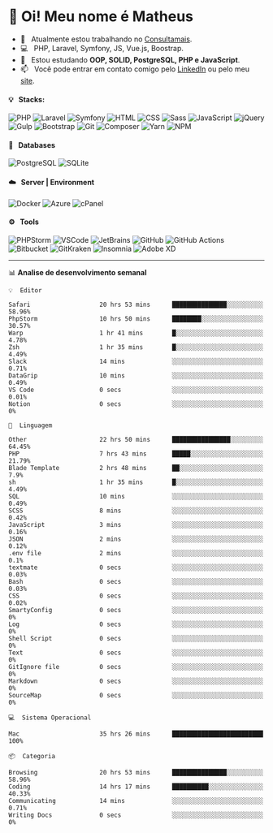 # 👋 Oi! Meu nome é Matheus

- 🔭 &nbsp; Atualmente estou trabalhando no [Consultamais](https://consultamais.com.br/).
- 💻 &nbsp; PHP, Laravel, Symfony, JS, Vue.js, Boostrap.
- 🌱 &nbsp; Estou estudando **OOP, SOLID, PostgreSQL, PHP e JavaScript**.
- 📫 &nbsp; Você pode entrar em contato comigo pelo [LinkedIn](https://www.linkedin.com/in/matheuscamargoxavier/) ou pelo meu [site](https://matheuscamargo.co).

#### 💡 &nbsp; Stacks:
![PHP](https://img.shields.io/badge/-PHP-777BB4?&logo=php&logoColor=FFFFFF)
![Laravel](https://img.shields.io/badge/-Laravel-FF2D20?&logo=laravel&logoColor=FFFFFF)
![Symfony](https://img.shields.io/badge/-Symfony-000000?&logo=symfony&logoColor=FFFFFF)
![HTML](https://img.shields.io/badge/-HTML-E34F26?&logo=html5&logoColor=FFFFFF)
![CSS](https://img.shields.io/badge/-CSS-1572B6?&logo=css3&logoColor=FFFFFF)
![Sass](https://img.shields.io/badge/-Sass-CC6699?&logo=sass&logoColor=FFFFFF)
![JavaScript](https://img.shields.io/badge/-JavaScript-F7DF1E?&logo=javascript&logoColor=FFFFFF)
![jQuery](https://img.shields.io/badge/-jQuery-0769AD?&logo=jquery&logoColor=FFFFFF)
![Gulp](https://img.shields.io/badge/-Gulp-CF4647?&logo=gulp&logoColor=FFFFFF)
![Bootstrap](https://img.shields.io/badge/-Bootstrap-7952B3?&logo=bootstrap&logoColor=FFFFFF)
![Git](https://img.shields.io/badge/-Git-F05032?&logo=git&logoColor=FFFFFF)
![Composer](https://img.shields.io/badge/-Composer-885630?&logo=composer&logoColor=FFFFFF)
![Yarn](https://img.shields.io/badge/-Yarn-2C8EBB?&logo=yarn&logoColor=FFFFFF)
![NPM](https://img.shields.io/badge/-npm-CB3837?&logo=npm&logoColor=FFFFFF)

#### 💾 &nbsp; Databases
![PostgreSQL](https://img.shields.io/badge/-PostgreSQL-336791?&logo=PostgreSQL&logoColor=FFFFFF)
![SQLite](https://img.shields.io/badge/-SQLite-003B57?&logo=SQLite&logoColor=FFFFFF)

#### ☁️ &nbsp; Server | Environment
![Docker](https://img.shields.io/badge/-Docker-2496ED?&logo=docker&logoColor=FFFFFF)
![Azure](https://img.shields.io/badge/-Azure-0089D6?&logo=microsoft%20azure&logoColor=FFFFFF)
![cPanel](https://img.shields.io/badge/-cPanel-FF6C2C?&logo=cpanel&logoColor=FFFFFF)

#### ⚙️ &nbsp; Tools
![PHPStorm](https://img.shields.io/badge/-PHPStorm-000000?&logo=PHPStorm&logoColor=FFFFFF)
![VSCode](https://img.shields.io/badge/-VSCode-007ACC?&logo=Visual%20Studio%20Code&logoColor=FFFFFF) 
![JetBrains](https://img.shields.io/badge/-JetBrains-000000?&logo=jetbrains&logoColor=FFFFFF) 
![GitHub](https://img.shields.io/badge/-GitHub-181717?&logo=github&logoColor=FFFFFF) 
![GitHub Actions](https://img.shields.io/badge/-GitHub%20Actions-181717?&logo=GitHub%20Actions&logoColor=FFFFFF) 
![Bitbucket](https://img.shields.io/badge/-Bitbucket-0052CC?&logo=bitbucket&logoColor=FFFFFF)
![GitKraken](https://img.shields.io/badge/-GitKraken-179287?&logo=GitKraken&logoColor=FFFFFF)
![Insomnia](https://img.shields.io/badge/-Insomnia-5849BE?&logo=Insomnia&logoColor=FFFFFF)
![Adobe XD](https://img.shields.io/badge/-Adobe%20XD-FF61F6?&logo=adobe%20xd&logoColor=FFFFFF) 
_______

📊  **Analise de desenvolvimento semanal**
```text
💡  Editor

Safari                   20 hrs 53 mins      ███████████████░░░░░░░░░░     58.96%
PhpStorm                 10 hrs 50 mins      ████████░░░░░░░░░░░░░░░░░     30.57%
Warp                     1 hr 41 mins        █░░░░░░░░░░░░░░░░░░░░░░░░      4.78%
Zsh                      1 hr 35 mins        █░░░░░░░░░░░░░░░░░░░░░░░░      4.49%
Slack                    14 mins             ░░░░░░░░░░░░░░░░░░░░░░░░░      0.71%
DataGrip                 10 mins             ░░░░░░░░░░░░░░░░░░░░░░░░░      0.49%
VS Code                  0 secs              ░░░░░░░░░░░░░░░░░░░░░░░░░      0.01%
Notion                   0 secs              ░░░░░░░░░░░░░░░░░░░░░░░░░         0%
```
```text
💬  Linguagem

Other                    22 hrs 50 mins      ████████████████░░░░░░░░░     64.45%
PHP                      7 hrs 43 mins       █████░░░░░░░░░░░░░░░░░░░░     21.79%
Blade Template           2 hrs 48 mins       ██░░░░░░░░░░░░░░░░░░░░░░░       7.9%
sh                       1 hr 35 mins        █░░░░░░░░░░░░░░░░░░░░░░░░      4.49%
SQL                      10 mins             ░░░░░░░░░░░░░░░░░░░░░░░░░      0.49%
SCSS                     8 mins              ░░░░░░░░░░░░░░░░░░░░░░░░░      0.42%
JavaScript               3 mins              ░░░░░░░░░░░░░░░░░░░░░░░░░      0.16%
JSON                     2 mins              ░░░░░░░░░░░░░░░░░░░░░░░░░      0.12%
.env file                2 mins              ░░░░░░░░░░░░░░░░░░░░░░░░░       0.1%
textmate                 0 secs              ░░░░░░░░░░░░░░░░░░░░░░░░░      0.03%
Bash                     0 secs              ░░░░░░░░░░░░░░░░░░░░░░░░░      0.03%
CSS                      0 secs              ░░░░░░░░░░░░░░░░░░░░░░░░░      0.02%
SmartyConfig             0 secs              ░░░░░░░░░░░░░░░░░░░░░░░░░         0%
Log                      0 secs              ░░░░░░░░░░░░░░░░░░░░░░░░░         0%
Shell Script             0 secs              ░░░░░░░░░░░░░░░░░░░░░░░░░         0%
Text                     0 secs              ░░░░░░░░░░░░░░░░░░░░░░░░░         0%
GitIgnore file           0 secs              ░░░░░░░░░░░░░░░░░░░░░░░░░         0%
Markdown                 0 secs              ░░░░░░░░░░░░░░░░░░░░░░░░░         0%
SourceMap                0 secs              ░░░░░░░░░░░░░░░░░░░░░░░░░         0%
```
```text
💻  Sistema Operacional

Mac                      35 hrs 26 mins      █████████████████████████       100%
```
```text
📦  Categoria

Browsing                 20 hrs 53 mins      ███████████████░░░░░░░░░░     58.96%
Coding                   14 hrs 17 mins      ██████████░░░░░░░░░░░░░░░     40.33%
Communicating            14 mins             ░░░░░░░░░░░░░░░░░░░░░░░░░      0.71%
Writing Docs             0 secs              ░░░░░░░░░░░░░░░░░░░░░░░░░         0%
```
